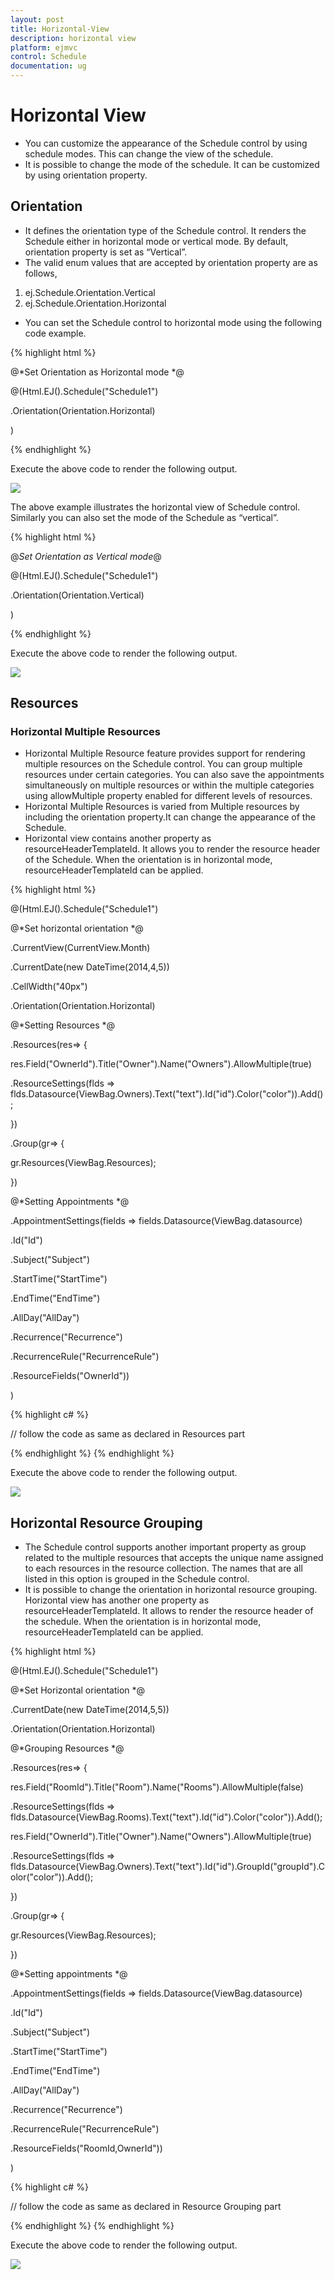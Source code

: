 ```yaml
---
layout: post
title: Horizontal-View
description: horizontal view
platform: ejmvc
control: Schedule
documentation: ug
---
```


# Horizontal View

* You can customize the appearance of the Schedule control by using schedule modes. This can change the view of the schedule. 
* It is possible to change the mode of the schedule. It can be customized by using orientation property.



## Orientation

* It defines the orientation type of the Schedule control. It renders the Schedule  either in horizontal mode or vertical mode. By default, orientation property is set as “Vertical”. 
* The valid enum values that are accepted by orientation property are as follows,
1. ej.Schedule.Orientation.Vertical
2. ej.Schedule.Orientation.Horizontal
* You can set the Schedule control to horizontal mode using the following code example.



{% highlight html %}



@*Set Orientation as Horizontal mode *@

@(Html.EJ().Schedule("Schedule1")

.Orientation(Orientation.Horizontal)

)

{% endhighlight %}

Execute the above code to render the following output.



![](Horizontal-View_images/Horizontal-View_img1.png)



The above example illustrates the horizontal view of Schedule control. Similarly you can also set the mode of the Schedule as “vertical”.



{% highlight html %}



@*Set Orientation as Vertical mode*@

@(Html.EJ().Schedule("Schedule1")

.Orientation(Orientation.Vertical)

)

{% endhighlight %}

Execute the above code to render the following output.

![](Horizontal-View_images/Horizontal-View_img2.png)



## Resources

### Horizontal Multiple Resources

* Horizontal Multiple Resource feature provides support for rendering multiple resources on the Schedule control. You can group multiple resources under certain categories. You can also save the appointments simultaneously on multiple resources or within the multiple categories using allowMultiple property enabled for different levels of resources.
* Horizontal Multiple Resources is varied from Multiple resources by including the orientation property.It can change the appearance of the Schedule.
* Horizontal view contains another property as resourceHeaderTemplateId. It allows you to render the resource header of the Schedule. When the orientation is in horizontal mode, resourceHeaderTemplateId can be applied.



{% highlight html %}

@(Html.EJ().Schedule("Schedule1")

@*Set horizontal orientation *@

.CurrentView(CurrentView.Month)

.CurrentDate(new DateTime(2014,4,5))

.CellWidth("40px")

.Orientation(Orientation.Horizontal)

@*Setting Resources *@

.Resources(res=> {

res.Field("OwnerId").Title("Owner").Name("Owners").AllowMultiple(true)

.ResourceSettings(flds => flds.Datasource(ViewBag.Owners).Text("text").Id("id").Color("color")).Add();

})

.Group(gr=> {

gr.Resources(ViewBag.Resources);

})

@*Setting Appointments *@

.AppointmentSettings(fields => fields.Datasource(ViewBag.datasource)

.Id("Id")

.Subject("Subject")

.StartTime("StartTime")

.EndTime("EndTime")

.AllDay("AllDay")

.Recurrence("Recurrence")

.RecurrenceRule("RecurrenceRule")

.ResourceFields("OwnerId"))



)



{% highlight c# %}

// follow the code as same as declared in Resources part

{% endhighlight %}
{% endhighlight %}

Execute the above code to render the following output.

![](Horizontal-View_images/Horizontal-View_img3.png)



## Horizontal Resource Grouping

* The Schedule control supports another important property as group related to the multiple resources that accepts the unique name assigned to each resources in the resource collection. The names that are all listed in this option is grouped in the Schedule control.
* It is possible to change the orientation in horizontal resource grouping. Horizontal view has another one property as resourceHeaderTemplateId. It allows to render the resource header of the schedule. When the orientation is in horizontal mode, resourceHeaderTemplateId can be applied.



{% highlight html %}



@(Html.EJ().Schedule("Schedule1")

@*Set Horizontal orientation *@

.CurrentDate(new DateTime(2014,5,5))

.Orientation(Orientation.Horizontal)

@*Grouping Resources *@

.Resources(res=> {

res.Field("RoomId").Title("Room").Name("Rooms").AllowMultiple(false)

.ResourceSettings(flds => flds.Datasource(ViewBag.Rooms).Text("text").Id("id").Color("color")).Add();

res.Field("OwnerId").Title("Owner").Name("Owners").AllowMultiple(true)

.ResourceSettings(flds => flds.Datasource(ViewBag.Owners).Text("text").Id("id").GroupId("groupId").Color("color")).Add();

})

.Group(gr=> {

gr.Resources(ViewBag.Resources);

})

@*Setting appointments *@

.AppointmentSettings(fields => fields.Datasource(ViewBag.datasource)

.Id("Id")

.Subject("Subject")

.StartTime("StartTime")

.EndTime("EndTime")

.AllDay("AllDay")

.Recurrence("Recurrence")

.RecurrenceRule("RecurrenceRule")

.ResourceFields("RoomId,OwnerId"))



)



{% highlight c# %}

// follow the code as same as declared in Resource Grouping  part

{% endhighlight %}
{% endhighlight %}

Execute the above code to render the following output.



![](Horizontal-View_images/Horizontal-View_img4.png)



